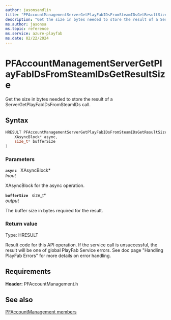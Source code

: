 ```yaml
---
author: jasonsandlin
title: "PFAccountManagementServerGetPlayFabIDsFromSteamIDsGetResultSize"
description: "Get the size in bytes needed to store the result of a ServerGetPlayFabIDsFromSteamIDs call."
ms.author: jasonsa
ms.topic: reference
ms.service: azure-playfab
ms.date: 02/22/2024
---
```


# PFAccountManagementServerGetPlayFabIDsFromSteamIDsGetResultSize  

Get the size in bytes needed to store the result of a ServerGetPlayFabIDsFromSteamIDs call.  

## Syntax  
  
```cpp
HRESULT PFAccountManagementServerGetPlayFabIDsFromSteamIDsGetResultSize(  
    XAsyncBlock* async,  
    size_t* bufferSize  
)  
```  
  
### Parameters  
  
**`async`** &nbsp; XAsyncBlock*  
*_Inout_*  
  
XAsyncBlock for the async operation.  
  
**`bufferSize`** &nbsp; size_t*  
*output*  
  
The buffer size in bytes required for the result.  
  
  
### Return value
Type: HRESULT
  
Result code for this API operation. If the service call is unsuccessful, the result will be one of global PlayFab Service errors. See doc page "Handling PlayFab Errors" for more details on error handling.
  
  
## Requirements  
  
**Header:** PFAccountManagement.h
  
## See also  
[PFAccountManagement members](../pfaccountmanagement_members.md)  

  
  

